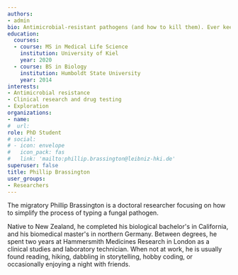 ```yaml
---
authors:
- admin
bio: Antimicrobial-resistant pathogens (and how to kill them). Ever keen to explore the roads less traveled.
education:
  courses:
  - course: MS in Medical Life Science
    institution: University of Kiel
    year: 2020
  - course: BS in Biology
    institution: Humboldt State University
    year: 2014
interests:
- Antimicrobial resistance
- Clinical research and drug testing
- Exploration
organizations:
- name:
#  url: 
role: PhD Student
# social:
# - icon: envelope
#   icon_pack: fas
#   link: 'mailto:phillip.brassington@leibniz-hki.de'
superuser: false
title: Phillip Brassington
user_groups:
- Researchers
---
```


The migratory Phillip Brassington is a doctoral researcher focusing on how to simplify the process of typing a fungal pathogen. 

Native to New Zealand, he completed his biological bachelor's in California, and his biomedical master's in northern Germany. Between degrees, he spent two years at Hammersmith Medicines Research in London as a clinical studies and laboratory technician. When not at work, he is usually found reading, hiking, dabbling in storytelling, hobby coding, or occasionally enjoying a night with friends.
